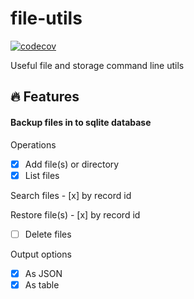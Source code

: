 # file-utils

[![codecov](https://codecov.io/gh/asenov/file-utils/branch/main/graph/badge.svg?token=1282DYVVXA)](https://codecov.io/gh/asenov/file-utils)

Useful file and storage command line utils

## 🔥 Features

#### Backup files in to sqlite database


Operations
- [x] Add file(s) or directory
- [x] List files

Search files
    - [x] by record id

Restore file(s)
    - [x] by record id

- [ ] Delete files


Output options
- [x] As JSON
- [x] As table